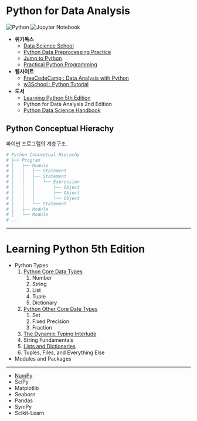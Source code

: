# Python for Data Analysis

![Python](https://img.shields.io/badge/Python-2.7~-3670A0?style=flat&logo=python&logoColor=ffdd54)
![Jupyter Notebook](https://img.shields.io/badge/Jupyter-F37626.svg?style=flat&logo=Jupyter&logoColor=white)

- **위키독스**
    - [Data Science School](https://datascienceschool.net/intro.html)
    - [Python Data Preprocessing Practice](https://wikidocs.net/book/4764)
    - [Jump to Python](https://wikidocs.net/book/1)
    - [Practical Python Programming](https://wikidocs.net/book/4673)
- **웹사이트**
    - [FreeCodeCamp : Data Analysis with Python](https://www.freecodecamp.org/learn/data-analysis-with-python/)
    - [w3School : Python Tutorial](https://www.w3schools.com/python/default.asp)
- **도서**
    - [Learning Python 5th Edition](https://www.oreilly.com/library/view/learning-python-5th/9781449355722/)
    - Python for Data Analysis 2nd Edition
    - [Python Data Science Handbook](https://github.com/jakevdp/PythonDataScienceHandbook)

## Python Conceptual Hierachy
파이썬 프로그램의 계층구조.

```python
# Python Conceptual Hierachy
# ├── Program
# │   ├── Module
# │   │   ├── Statement
# │   │   ├── Statement
# │   │   │   └── Expression
# │   │   │       ├── Object
# │   │   │       ├── Object
# │   │   │       └── Object
# │   │   └── Statement
# │   ├── Module
# │   └── Module
# ...
```

---
# Learning Python 5th Edition
-  Python Types
    1. [Python Core Data Types](./learning_python_data_types.ipynb/#python_built-in_data_types)
        1. Number
        2. String
        3. List
        4. Tuple
        5. Dictionary
    2. [Python Other Core Date Types](./learning_python_data_types.ipynb/#other_core_data_types)
        1. Set
        2. Fixed Precision
        3. Fraction
    3. [The Dynamic Typing Interlude](./python_dynamic_type_interlude.md)
    4. String Fundamentals
    5. [Lists and Dictionaries](./learning_python_lists_and_dictionaries.ipynb)
    6. Tuples, Files, and Everything Else
- Modules and Packages
---
- [NumPy](./python_numpy.ipynb)
- SciPy
- Matplotlib
- Seaborn
- Pandas
- SymPy
- Scikit-Learn